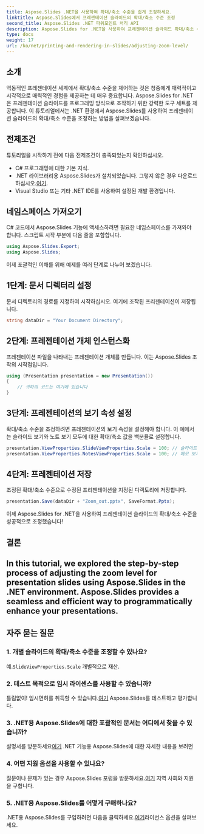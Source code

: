 ```yaml
---
title: Aspose.Slides .NET을 사용하여 확대/축소 수준을 쉽게 조정하세요.
linktitle: Aspose.Slides에서 프레젠테이션 슬라이드의 확대/축소 수준 조정
second_title: Aspose.Slides .NET 파워포인트 처리 API
description: Aspose.Slides for .NET을 사용하여 프레젠테이션 슬라이드 확대/축소 수준을 쉽게 조정하는 방법을 알아보세요. 정확한 제어로 PowerPoint 경험을 향상시키세요.
type: docs
weight: 17
url: /ko/net/printing-and-rendering-in-slides/adjusting-zoom-level/
---
```

## 소개
역동적인 프레젠테이션 세계에서 확대/축소 수준을 제어하는 것은 청중에게 매력적이고 시각적으로 매력적인 경험을 제공하는 데 매우 중요합니다. Aspose.Slides for .NET은 프레젠테이션 슬라이드를 프로그래밍 방식으로 조작하기 위한 강력한 도구 세트를 제공합니다. 이 튜토리얼에서는 .NET 환경에서 Aspose.Slides를 사용하여 프레젠테이션 슬라이드의 확대/축소 수준을 조정하는 방법을 살펴보겠습니다.
## 전제조건
튜토리얼을 시작하기 전에 다음 전제조건이 충족되었는지 확인하십시오.
- C# 프로그래밍에 대한 기본 지식.
-  .NET 라이브러리용 Aspose.Slides가 설치되었습니다. 그렇지 않은 경우 다운로드하십시오.[여기](https://releases.aspose.com/slides/net/).
- Visual Studio 또는 기타 .NET IDE를 사용하여 설정된 개발 환경입니다.
## 네임스페이스 가져오기
C# 코드에서 Aspose.Slides 기능에 액세스하려면 필요한 네임스페이스를 가져와야 합니다. 스크립트 시작 부분에 다음 줄을 포함합니다.
```csharp
using Aspose.Slides.Export;
using Aspose.Slides;
```
이제 포괄적인 이해를 위해 예제를 여러 단계로 나누어 보겠습니다.
## 1단계: 문서 디렉터리 설정
문서 디렉토리의 경로를 지정하여 시작하십시오. 여기에 조작된 프리젠테이션이 저장됩니다.
```csharp
string dataDir = "Your Document Directory";
```
## 2단계: 프레젠테이션 개체 인스턴스화
프레젠테이션 파일을 나타내는 프레젠테이션 개체를 만듭니다. 이는 Aspose.Slides 조작의 시작점입니다.
```csharp
using (Presentation presentation = new Presentation())
{
    // 귀하의 코드는 여기에 있습니다
}
```
## 3단계: 프레젠테이션의 보기 속성 설정
확대/축소 수준을 조정하려면 프레젠테이션의 보기 속성을 설정해야 합니다. 이 예에서는 슬라이드 보기와 노트 보기 모두에 대한 확대/축소 값을 백분율로 설정합니다.
```csharp
presentation.ViewProperties.SlideViewProperties.Scale = 100; // 슬라이드 보기의 확대/축소 값(%)
presentation.ViewProperties.NotesViewProperties.Scale = 100; // 메모 보기의 확대/축소 값(%)
```
## 4단계: 프레젠테이션 저장
조정된 확대/축소 수준으로 수정된 프리젠테이션을 지정된 디렉토리에 저장합니다.
```csharp
presentation.Save(dataDir + "Zoom_out.pptx", SaveFormat.Pptx);
```
이제 Aspose.Slides for .NET을 사용하여 프레젠테이션 슬라이드의 확대/축소 수준을 성공적으로 조정했습니다!
## 결론
In this tutorial, we explored the step-by-step process of adjusting the zoom level for presentation slides using Aspose.Slides in the .NET environment. Aspose.Slides provides a seamless and efficient way to programmatically enhance your presentations.
---
## 자주 묻는 질문
### 1. 개별 슬라이드의 확대/축소 수준을 조정할 수 있나요?
 예.`SlideViewProperties.Scale` 개별적으로 재산.
### 2. 테스트 목적으로 임시 라이센스를 사용할 수 있습니까?
 틀림없이! 임시면허를 취득할 수 있습니다.[여기](https://purchase.aspose.com/temporary-license/) Aspose.Slides를 테스트하고 평가합니다.
### 3. .NET용 Aspose.Slides에 대한 포괄적인 문서는 어디에서 찾을 수 있습니까?
 설명서를 방문하세요[여기](https://reference.aspose.com/slides/net/) .NET 기능용 Aspose.Slides에 대한 자세한 내용을 보려면
### 4. 어떤 지원 옵션을 사용할 수 있나요?
 질문이나 문제가 있는 경우 Aspose.Slides 포럼을 방문하세요.[여기](https://forum.aspose.com/c/slides/11) 지역 사회와 지원을 구합니다.
### 5. .NET용 Aspose.Slides를 어떻게 구매하나요?
 .NET용 Aspose.Slides를 구입하려면 다음을 클릭하세요.[여기](https://purchase.aspose.com/buy)라이선스 옵션을 살펴보세요.